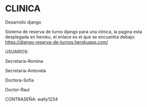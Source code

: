 # CLINICA

Desarrollo django 

Sistema de reserva de turno django para una clinica, la pagina esta desplegada en heroku, el enlace es el que se encuentra debajo:
https://django-reserva-de-turnos.herokuapp.com/

USUARIOS:
  
  Secretaria-Romina
  
  Secretaria-Antonela
  
  Doctora-Sofia
  
  Doctor-Raul

CONTRASEÑA:
  wally1234
